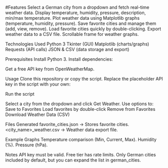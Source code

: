 #Features
Select a German city from a dropdown and fetch real-time weather data.
Display temperature, humidity, pressure, description, min/max temperature.
Plot weather data using Matplotlib graphs (temperature, humidity, pressure).
Save favorite cities and manage them (add, view, remove).
Load favorite cities quickly by double-clicking.
Export weather data to a CSV file.
Scrollable frame for weather graphs.

Technologies Used
Python 3
Tkinter (GUI)
Matplotlib (charts/graphs)
Requests (API calls)
JSON & CSV (data storage and export)

Prerequisites
Install Python 3.
Install dependencies:

Get a free API key from OpenWeatherMap.

Usage
Clone this repository or copy the script.
Replace the placeholder API key in the script with your own:

Run the script

Select a city from the dropdown and click Get Weather.
Use options to:
Save to Favorites
Load favorites by double-click
Remove from Favorites
Download Weather Data (CSV)

Files Generated
favorite_cities.json → Stores favorite cities.
<city_name>_weather.csv → Weather data export file.

Example Graphs
Temperature comparison (Min, Current, Max).
Humidity (%).
Pressure (hPa).

Notes
API key must be valid. Free tier has rate limits.
Only German cities included by default, but you can expand the list in german_cities.
